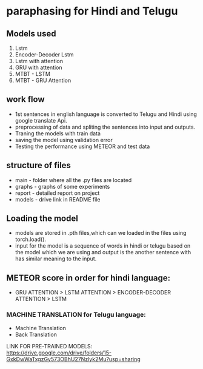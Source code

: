 # paraphasing for Hindi and Telugu
## Models used
1. Lstm
1. Encoder-Decoder Lstm
2. Lstm with attention
4. GRU with attention
5. MTBT - LSTM
6. MTBT - GRU Attention

## work flow
* 1st sentences in english language is converted to Telugu and Hindi using google translate Api.
* preprocessing of data and spliting the sentences into input and outputs.
* Traning the models with train data
* saving the model using validation error
* Testing the performance using METEOR and test data
## structure of files
* main - folder where all the .py files are located
* graphs - graphs of some experiments
* report - detailed report on project
* models - drive link in README file

## Loading the model
* models are stored in .pth files,which can we loaded in the files using torch.load().
* input for the model is a sequence of words in hindi or telugu based on the model which we are using and output is the another sentence with has similar meaning to the input.

## METEOR score in order for hindi language: 
* GRU ATTENTION > LSTM ATTENTION > ENCODER-DECODER ATTENTION > LSTM

### MACHINE TRANSLATION for Telugu language:
* Machine Translation
* Back Translation

LINK FOR PRE-TRAINED MODELS:
https://drive.google.com/drive/folders/15-GxkDwWaTxgzGy573OBhU27Nzlyk2Mu?usp=sharing
